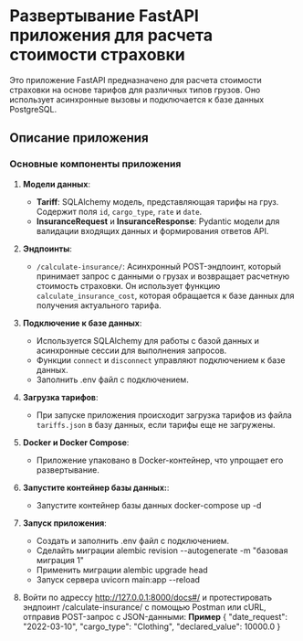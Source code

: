 # Развертывание FastAPI приложения для расчета стоимости страховки

Это приложение FastAPI предназначено для расчета стоимости страховки на основе тарифов для различных типов грузов. Оно использует асинхронные вызовы и подключается к базе данных PostgreSQL.

## Описание приложения

### Основные компоненты приложения

1. **Модели данных**:
   - **Tariff**: SQLAlchemy модель, представляющая тарифы на груз. Содержит поля `id`, `cargo_type`, `rate` и `date`.
   - **InsuranceRequest** и **InsuranceResponse**: Pydantic модели для валидации входящих данных и формирования ответов API.

2. **Эндпоинты**:
   - `/calculate-insurance/`: Асинхронный POST-эндпоинт, который принимает запрос с данными о грузах и возвращает расчетную стоимость страховки. Он использует функцию `calculate_insurance_cost`, которая обращается к базе данных для получения актуального тарифа.

3. **Подключение к базе данных**:
   - Используется SQLAlchemy для работы с базой данных и асинхронные сессии для выполнения запросов.
   - Функции `connect` и `disconnect` управляют подключением к базе данных.
   - Заполнить .env файл с подключением.
4. **Загрузка тарифов**:
   - При запуске приложения происходит загрузка тарифов из файла `tariffs.json` в базу данных, если тарифы еще не загружены.

5. **Docker и Docker Compose**:
   - Приложение упаковано в Docker-контейнер, что упрощает его развертывание.

6. **Запустите контейнер базы данных:**:
     - Запустите контейнер базы данных docker-compose up -d
7. **Запуск приложения**:
     - Создать и заполнить .env файл с подключением.
     - Сделайть миграции alembic revision --autogenerate -m "базовая миграция 1"
     - Применить миграции alembic upgrade head 
     - Запуск сервера uvicorn main:app --reload  
8.  Войти по адрессу http://127.0.0.1:8000/docs#/ и протестировать эндпоинт /calculate-insurance/ с помощью Postman или cURL, отправив POST-запрос с JSON-данными:
    **Пример**
{
  "date_request": "2022-03-10",
  "cargo_type": "Clothing",
  "declared_value": 10000.0
}
